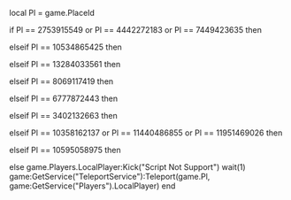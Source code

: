 local Pl = game.PlaceId

if Pl == 2753915549 or Pl == 4442272183 or Pl == 7449423635 then

elseif Pl == 10534865425 then

elseif Pl == 13284033561 then

elseif Pl == 8069117419 then

elseif Pl == 6777872443 then

elseif Pl == 3402132663 then

elseif Pl == 10358162137 or Pl == 11440486855 or Pl == 11951469026 then

elseif Pl == 10595058975 then

else
        game.Players.LocalPlayer:Kick("Script Not Support")
        wait(1)
	    game:GetService("TeleportService"):Teleport(game.Pl, game:GetService("Players").LocalPlayer)
end

